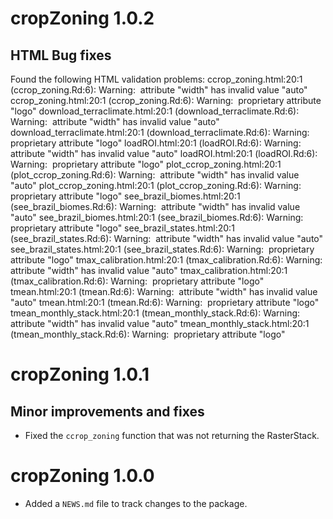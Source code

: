 # cropZoning 1.0.2

## HTML Bug fixes 

Found the following HTML validation problems:
    ccrop_zoning.html:20:1 (ccrop_zoning.Rd:6): Warning: <img> attribute "width" has invalid value "auto"
    ccrop_zoning.html:20:1 (ccrop_zoning.Rd:6): Warning: <img> proprietary attribute "logo"
    download_terraclimate.html:20:1 (download_terraclimate.Rd:6): Warning: <img> attribute "width" has invalid value "auto"
    download_terraclimate.html:20:1 (download_terraclimate.Rd:6): Warning: <img> proprietary attribute "logo"
    loadROI.html:20:1 (loadROI.Rd:6): Warning: <img> attribute "width" has invalid value "auto"
    loadROI.html:20:1 (loadROI.Rd:6): Warning: <img> proprietary attribute "logo"
    plot_ccrop_zoning.html:20:1 (plot_ccrop_zoning.Rd:6): Warning: <img> attribute "width" has invalid value "auto"
    plot_ccrop_zoning.html:20:1 (plot_ccrop_zoning.Rd:6): Warning: <img> proprietary attribute "logo"
    see_brazil_biomes.html:20:1 (see_brazil_biomes.Rd:6): Warning: <img> attribute "width" has invalid value "auto"
    see_brazil_biomes.html:20:1 (see_brazil_biomes.Rd:6): Warning: <img> proprietary attribute "logo"
    see_brazil_states.html:20:1 (see_brazil_states.Rd:6): Warning: <img> attribute "width" has invalid value "auto"
    see_brazil_states.html:20:1 (see_brazil_states.Rd:6): Warning: <img> proprietary attribute "logo"
    tmax_calibration.html:20:1 (tmax_calibration.Rd:6): Warning: <img> attribute "width" has invalid value "auto"
    tmax_calibration.html:20:1 (tmax_calibration.Rd:6): Warning: <img> proprietary attribute "logo"
    tmean.html:20:1 (tmean.Rd:6): Warning: <img> attribute "width" has invalid value "auto"
    tmean.html:20:1 (tmean.Rd:6): Warning: <img> proprietary attribute "logo"
    tmean_monthly_stack.html:20:1 (tmean_monthly_stack.Rd:6): Warning: <img> attribute "width" has invalid value "auto"
    tmean_monthly_stack.html:20:1 (tmean_monthly_stack.Rd:6): Warning: <img> proprietary attribute "logo"

# cropZoning 1.0.1

## Minor improvements and fixes 

* Fixed the `ccrop_zoning` function that was not returning the RasterStack.

# cropZoning 1.0.0

* Added a `NEWS.md` file to track changes to the package.
